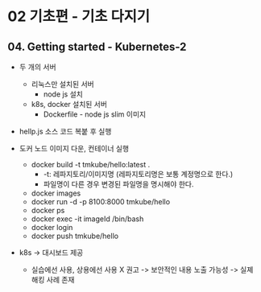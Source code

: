 # 02 기초편 - 기초 다지기

## 04. Getting started - Kubernetes-2
- 두 개의 서버
  - 리눅스만 설치된 서버
    - node js 설치
  - k8s, docker 설치된 서버
    - Dockerfile - node js slim 이미지 
- hellp.js 소스 코드 복붙 후 실행
- 도커 노드 이미지 다운, 컨테이너 실행
  - docker build -t tmkube/hello:latest .
    - -t: 레파지토리/이미지명 (레파지토리명은 보통 계정명으로 한다.)
    - 파일명이 다른 경우 변경된 파일명을 명시해야 한다.
  - docker images
  - docker run -d -p 8100:8000 tmkube/hello
  - docker ps
  - docker exec -it imageId /bin/bash
  - docker login
  - docker push tmkube/hello
  
- k8s -> 대시보드 제공
  - 실습에선 사용, 상용에선 사용 X 권고 -> 보안적인 내용 노출 가능성 -> 실졔 해킹 사례 존재  

